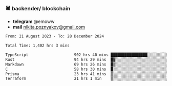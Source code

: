 ### 🕷 backender/ blockchain
- **telegram** @emoww
- **mail** nikita.poznyakov@gmail.com

<!--START_SECTION:waka-->

```txt
From: 21 August 2023 - To: 28 December 2024

Total Time: 1,402 hrs 3 mins

TypeScript                    902 hrs 40 mins ████████████████░░░░░░░░░   64.14 %
Rust                          94 hrs 29 mins  █▓░░░░░░░░░░░░░░░░░░░░░░░   06.71 %
Markdown                      69 hrs 26 mins  █▒░░░░░░░░░░░░░░░░░░░░░░░   04.93 %
C                             58 hrs 30 mins  █░░░░░░░░░░░░░░░░░░░░░░░░   04.16 %
Prisma                        23 hrs 41 mins  ▒░░░░░░░░░░░░░░░░░░░░░░░░   01.68 %
Terraform                     21 hrs 1 min    ▒░░░░░░░░░░░░░░░░░░░░░░░░   01.49 %
```

<!--END_SECTION:waka-->




